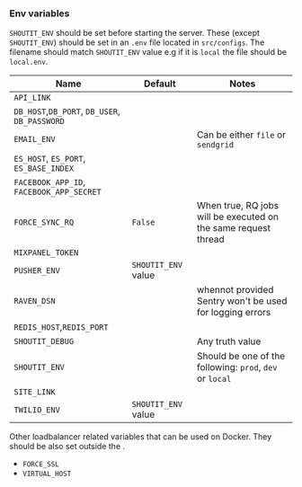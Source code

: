 ### Env variables

`SHOUTIT_ENV` should be set before starting the server. These (except `SHOUTIT_ENV`) should be set in an `.env` file located in `src/configs`.
The filename should match `SHOUTIT_ENV` value e.g if it is `local` the file should be `local.env`.

| Name                                          | Default       | Notes                                                          |
|-----------------------------------------------|---------------|----------------------------------------------------------------|
| `API_LINK`                                    |               |                                                                |
| `DB_HOST`,`DB_PORT`, `DB_USER`, `DB_PASSWORD` |               |                                                                |
| `EMAIL_ENV`                                   |               | Can be either `file` or `sendgrid`                             |
| `ES_HOST`, `ES_PORT`, `ES_BASE_INDEX`         |               |                                                                |
| `FACEBOOK_APP_ID`, `FACEBOOK_APP_SECRET`      |               |                                                                |
| `FORCE_SYNC_RQ`                               | `False`       | When true, RQ jobs will be executed on the same request thread |
| `MIXPANEL_TOKEN`                              |               |                                                                |
| `PUSHER_ENV`                                  | `SHOUTIT_ENV` value |                                                                |
| `RAVEN_DSN`                                   |               | whennot provided Sentry won't be used for logging errors       |
| `REDIS_HOST`,`REDIS_PORT`                     |               |                                                                |
| `SHOUTIT_DEBUG`                               |               | Any truth value                                                |
| `SHOUTIT_ENV`                                 |               | Should be one of the following: `prod`, `dev` or `local`       |
| `SITE_LINK`                                   |               |                                                                |
| `TWILIO_ENV`                                  | `SHOUTIT_ENV` value|                                                                |


Other loadbalancer related variables that can be used on Docker. They should be also set outside the .

- `FORCE_SSL`
- `VIRTUAL_HOST`
